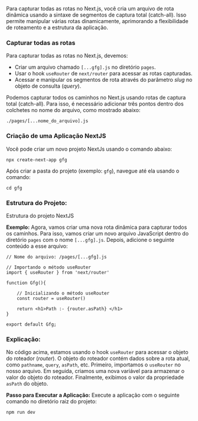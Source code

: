 Para capturar todas as rotas no Next.js, você cria um arquivo de rota dinâmica usando a sintaxe de segmentos de captura total (catch-all). Isso permite manipular várias rotas dinamicamente, aprimorando a flexibilidade de roteamento e a estrutura da aplicação.

### **Capturar todas as rotas** 
Para capturar todas as rotas no Next.js, devemos:

- Criar um arquivo chamado `[...gfg].js` no diretório `pages`.
- Usar o hook `useRouter` de `next/router` para acessar as rotas capturadas.
- Acessar e manipular os segmentos de rota através do parâmetro _slug_ no objeto de consulta (_query_).

Podemos capturar todos os caminhos no Next.js usando rotas de captura total (catch-all). Para isso, é necessário adicionar três pontos dentro dos colchetes no nome do arquivo, como mostrado abaixo:

```
./pages/[...nome_do_arquivo].js
```


### **Criação de uma Aplicação NextJS** 
Você pode criar um novo projeto NextJs usando o comando abaixo:

```
npx create-next-app gfg
```

Após criar a pasta do projeto (exemplo: `gfg`), navegue até ela usando o comando:

```
cd gfg
```

### **Estrutura do Projeto:** 
Estrutura do projeto NextJS

**Exemplo:** 
Agora, vamos criar uma nova rota dinâmica para capturar todos os caminhos. Para isso, vamos criar um novo arquivo JavaScript dentro do diretório `pages` com o nome `[...gfg].js`. Depois, adicione o seguinte conteúdo a esse arquivo:


```
// Nome do arquivo: /pages/[...gfg].js 

// Importando o método useRouter
import { useRouter } from 'next/router'

function Gfg(){

    // Inicializando o método useRouter
    const router = useRouter()

    return <h1>Path :- {router.asPath} </h1>
}

export default Gfg;
```

### **Explicação:** 
No código acima, estamos usando o hook `useRouter` para acessar o objeto do roteador (_router_). O objeto do roteador contém dados sobre a rota atual, como `pathname`, `query`, `asPath`, etc. Primeiro, importamos o `useRouter` no nosso arquivo. Em seguida, criamos uma nova variável para armazenar o valor do objeto do roteador. Finalmente, exibimos o valor da propriedade `asPath` do objeto.

**Passo para Executar a Aplicação:**
Execute a aplicação com o seguinte comando no diretório raiz do projeto:

```
npm run dev
```

